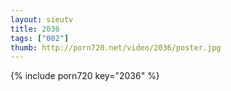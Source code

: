 ```yaml
--- 
layout: sieutv
title: 2036
tags: ["002"]
thumb: http://porn720.net/video/2036/poster.jpg
---
```

{% include porn720 key="2036" %} 
